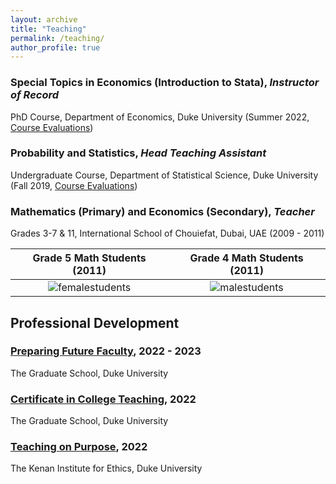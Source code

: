 ```yaml
---
layout: archive
title: "Teaching"
permalink: /teaching/
author_profile: true
---
```


### Special Topics in Economics (Introduction to Stata), *Instructor of Record*
PhD Course, Department of Economics, Duke University (Summer 2022, [Course Evaluations](https://adamsoliman.github.io/files/Summer_II_2022_Econ_890-02_Soliman.pdf))

### Probability and Statistics, *Head Teaching Assistant*
Undergraduate Course, Department of Statistical Science, Duke University (Fall 2019, [Course Evaluations](https://adamsoliman.github.io/files/F19_STA111_AdamSoliman.pdf))

### Mathematics (Primary) and Economics (Secondary), *Teacher*
Grades 3-7 & 11, International School of Chouiefat, Dubai, UAE (2009 - 2011)

Grade 5 Math Students (2011)    |  Grade 4 Math Students (2011) 
:-------------------------:|:-------------------------:
![femalestudents](https://adamsoliman.github.io/assets/Dubai007.JPG)  |  ![malestudents](https://adamsoliman.github.io/assets/Dubai008.JPG)

## Professional Development

### [Preparing Future Faculty](https://gradschool.duke.edu/professional-development/programs/preparing-future-faculty), 2022 - 2023
The Graduate School, Duke University

### [Certificate in College Teaching](https://gradschool.duke.edu/professional-development/programs/certificate-college-teaching), 2022
The Graduate School, Duke University

### [Teaching on Purpose](https://kenan.ethics.duke.edu/teaching-on-purpose/), 2022
The Kenan Institute for Ethics, Duke University
